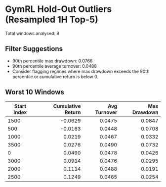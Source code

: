 # GymRL Hold-Out Outliers (Resampled 1H Top-5)

Total windows analysed: 8

## Filter Suggestions
- 90th percentile max drawdown: 0.0766
- 90th percentile average turnover: 0.0488
- Consider flagging regimes where max drawdown exceeds the 90th percentile or cumulative return is below 0.

## Worst 10 Windows
| Start Index | Cumulative Return | Avg Turnover | Max Drawdown |
| --- | ---: | ---: | ---: |
| 1500 | -0.0629 | 0.0475 | 0.0847 |
| 500 | -0.0163 | 0.0448 | 0.0708 |
| 1000 | 0.0219 | 0.0467 | 0.0332 |
| 3500 | 0.0276 | 0.0490 | 0.0732 |
| 0 | 0.0490 | 0.0478 | 0.0426 |
| 3000 | 0.0914 | 0.0476 | 0.0295 |
| 2000 | 0.1114 | 0.0488 | 0.0191 |
| 2500 | 0.1249 | 0.0465 | 0.0254 |
